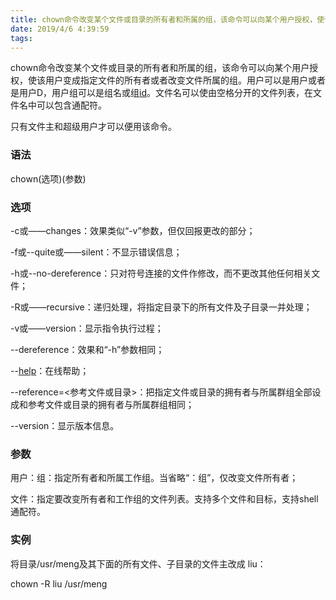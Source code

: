 ```yaml
---
title: chown命令改变某个文件或目录的所有者和所属的组，该命令可以向某个用户授权，使该用户变成指定文件的所有者或者改变文件所属的组。用户可以是用户或者是用户D，用户
date: 2019/4/6 4:39:59
tags:
---
```



  
chown命令改变某个文件或目录的所有者和所属的组，该命令可以向某个用户授权，使该用户变成指定文件的所有者或者改变文件所属的组。用户可以是用户或者是用户D，用户组可以是组名或组[id](http://man.linuxde.net/id "id命令")。文件名可以使由空格分开的文件列表，在文件名中可以包含通配符。  


只有文件主和超级用户才可以便用该命令。

### 

### 语法

chown(选项)(参数)

### 

### 选项

-c或——changes：效果类似“-v”参数，但仅回报更改的部分；

-f或--quite或——silent：不显示错误信息；

-h或--no-dereference：只对符号连接的文件作修改，而不更改其他任何相关文件；

-R或——recursive：递归处理，将指定目录下的所有文件及子目录一并处理；

-v或——version：显示指令执行过程；

\--dereference：效果和“-h”参数相同；

\--[help](http://man.linuxde.net/help "help命令")：在线帮助；

\--reference=<参考文件或目录>：把指定文件或目录的拥有者与所属群组全部设成和参考文件或目录的拥有者与所属群组相同；

\--version：显示版本信息。

### 

### 参数

用户：组：指定所有者和所属工作组。当省略“：组”，仅改变文件所有者；

文件：指定要改变所有者和工作组的文件列表。支持多个文件和目标，支持shell通配符。

### 

### 实例

将目录/usr/meng及其下面的所有文件、子目录的文件主改成 liu：

chown -R liu /usr/meng

  


